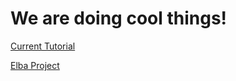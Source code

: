 # We are doing cool things!

[Current Tutorial](https://github.com/coc-gatech-newelba/coc-gatech-newelba.github.io/wiki/Tutorial:-Bootstrap-&-Experiment-Execution-(alpha))

[Elba Project](https://www.cc.gatech.edu/systems/projects/Elba/project.html)
